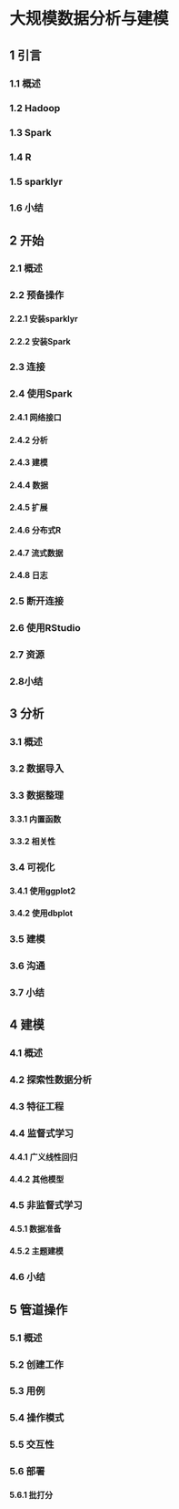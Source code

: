# 大规模数据分析与建模

## 1 引言

### 1.1 概述

### 1.2 Hadoop

### 1.3 Spark

### 1.4 R

### 1.5 sparklyr

### 1.6 小结

## 2 开始

### 2.1 概述

### 2.2 预备操作

#### 2.2.1 安装sparklyr

#### 2.2.2 安装Spark

### 2.3 连接

### 2.4 使用Spark

#### 2.4.1 网络接口

#### 2.4.2 分析

#### 2.4.3 建模

#### 2.4.4 数据

#### 2.4.5 扩展

#### 2.4.6 分布式R

#### 2.4.7 流式数据

#### 2.4.8 日志

### 2.5 断开连接

### 2.6 使用RStudio

### 2.7 资源

### 2.8小结

## 3 分析

### 3.1 概述

### 3.2 数据导入

### 3.3 数据整理

#### 3.3.1 内置函数

#### 3.3.2 相关性

### 3.4 可视化

#### 3.4.1 使用ggplot2

#### 3.4.2 使用dbplot

### 3.5 建模

### 3.6 沟通

### 3.7 小结

## 4 建模

### 4.1 概述

### 4.2 探索性数据分析

### 4.3 特征工程

### 4.4 监督式学习

#### 4.4.1 广义线性回归

#### 4.4.2 其他模型

### 4.5 非监督式学习

#### 4.5.1 数据准备

#### 4.5.2 主题建模

### 4.6 小结

## 5 管道操作

### 5.1 概述

### 5.2 创建工作

### 5.3 用例

### 5.4 操作模式

### 5.5 交互性

### 5.6 部署

#### 5.6.1 批打分
